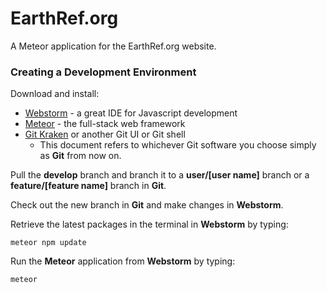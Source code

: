 # EarthRef.org

A Meteor application for the EarthRef.org website.

### Creating a Development Environment

Download and install:
- [Webstorm](https://www.jetbrains.com/webstorm/download/) - a great IDE for Javascript development
- [Meteor](https://www.meteor.com/install) - the full-stack web framework
- [Git Kraken](https://www.gitkraken.com/download) or another Git UI or Git shell  
  - This document refers to whichever Git software you choose simply as **Git** from now on.

Pull the **develop** branch and branch it to a **user/[user name]** branch or a **feature/[feature name]** branch in **Git**.

Check out the new branch in **Git** and make changes in **Webstorm**.

Retrieve the latest packages in the terminal in **Webstorm** by typing:

```
meteor npm update
```

Run the **Meteor** application from **Webstorm** by typing:

```
meteor
```
